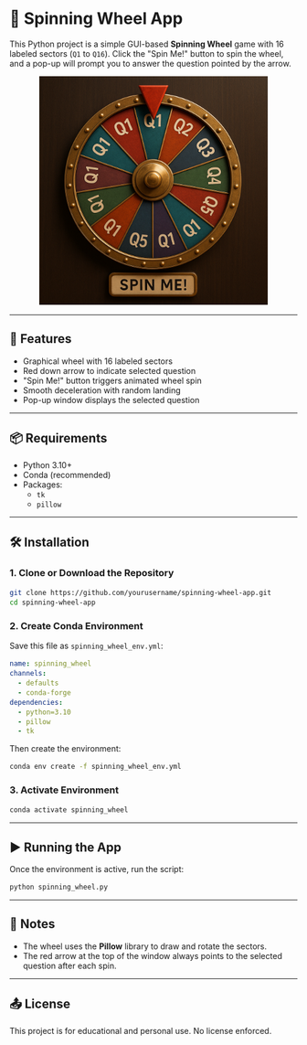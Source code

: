 # 🎡 Spinning Wheel App

This Python project is a simple GUI-based **Spinning Wheel** game with 16 labeled sectors (`Q1` to `Q16`). Click the "Spin Me!" button to spin the wheel, and a pop-up will prompt you to answer the question pointed by the arrow.

<p align="center">
  <img src="thumbnail.png" alt="Spinning Wheel Preview" width="400"/>
</p>

---

## 🧰 Features

- Graphical wheel with 16 labeled sectors
- Red down arrow to indicate selected question
- "Spin Me!" button triggers animated wheel spin
- Smooth deceleration with random landing
- Pop-up window displays the selected question

---

## 📦 Requirements

- Python 3.10+
- Conda (recommended)
- Packages:
  - `tk`
  - `pillow`

---

## 🛠 Installation

### 1. Clone or Download the Repository
```bash
git clone https://github.com/yourusername/spinning-wheel-app.git
cd spinning-wheel-app
```

### 2. Create Conda Environment
Save this file as `spinning_wheel_env.yml`:
```yaml
name: spinning_wheel
channels:
  - defaults
  - conda-forge
dependencies:
  - python=3.10
  - pillow
  - tk
```

Then create the environment:
```bash
conda env create -f spinning_wheel_env.yml
```

### 3. Activate Environment
```bash
conda activate spinning_wheel
```

---

## ▶️ Running the App

Once the environment is active, run the script:
```bash
python spinning_wheel.py
```

---

## 📌 Notes

- The wheel uses the **Pillow** library to draw and rotate the sectors.
- The red arrow at the top of the window always points to the selected question after each spin.

---

## 📤 License

This project is for educational and personal use. No license enforced.

